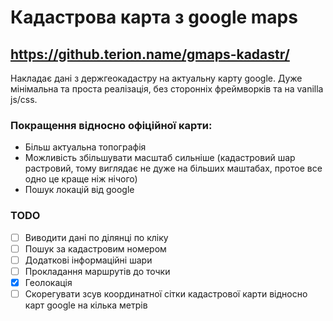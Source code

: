 # Кадастрова карта з google maps

## https://github.terion.name/gmaps-kadastr/

Накладає дані з держгеокадастру на актуальну карту google. Дуже мінімальна та проста реалізація, без сторонніх фреймворків та на vanilla js/css.

### Покращення відносно офіційної карти:

* Більш актуальна топографія
* Можливість збільшувати масштаб сильніше (кадастровий шар растровий, тому виглядає не дуже на більших маштабах, протое все одно це краще ніж нічого)
* Пошук локацій від google

### TODO

- [ ] Виводити дані по ділянці по кліку
- [ ] Пошук за кадастровим номером
- [ ] Додаткові інформаційні шари
- [ ] Прокладання маршрутів до точки
- [x] Геолокація
- [ ] Скорегувати зсув координатної сітки кадастрової карти відносно карт google на кілька метрів
